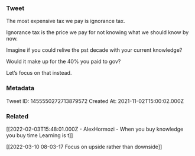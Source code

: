 ### Tweet
The most expensive tax we pay is ignorance tax.

Ignorance tax is the price we pay for not knowing what we should know by now. 

Imagine if you could relive the pst decade with your current knowledge? 

Would it make up for the 40% you paid to gov? 

Let’s focus on that instead.

### Metadata
Tweet ID: 1455550272713879572
Created At: 2021-11-02T15:00:02.000Z

### Related
[[2022-02-03T15:48:01.000Z - AlexHormozi - When you buy knowledge you buy time Learning is t]]

[[2022-03-10 08-03-17 Focus on upside rather than downside]]
